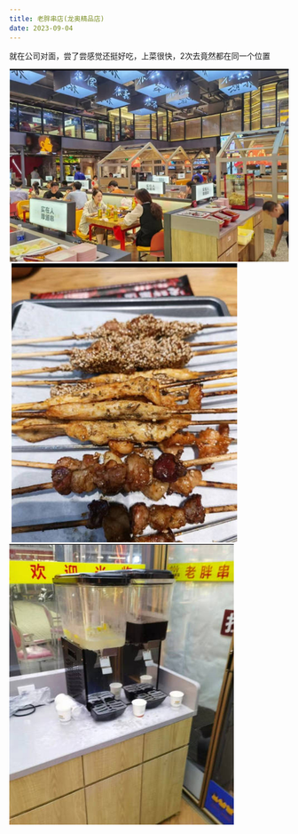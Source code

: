 ```yaml
---
title: 老胖串店(龙奥精品店)
date: 2023-09-04
---
```


就在公司对面，尝了尝感觉还挺好吃，上菜很快，2次去竟然都在同一个位置

![位置](./images/位置.jpg)
![烤串](./images/烤串.jpg)
![饮料](./images/饮料.jpg)